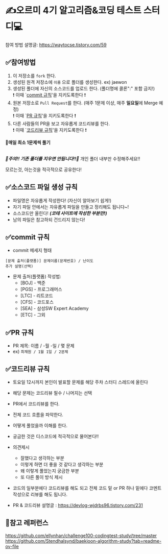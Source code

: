 # ✍오르미 4기 알고리즘&코딩 테스트 스터디💻

참여 방법 설명글: https://waytocse.tistory.com/59

## ✅참여방법
1. 이 저장소를 `fork` 한다.
2. 생성된 원격 저장소에 `이름` 으로 폴더를 생성한다. ex) jaewon
3. 생성된 폴더에 자신의 소스코드를 업로드 한다. (폴더명에 콜론":" 포함 금지!)
<br>❗ 이때 `[commit 규칙](#commit-규칙)'을 지키도록한다 ❗<br>
4. 원본 저장소로 `Pull Request`를 한다. (매주 1문제 이상, 매주 **일요일**에 Merge 예정)
<br>❗ 이때 `[PR 규칙](#PR-규칙)'을 지키도록한다 ❗<br>
5. 다른 사람들의 PR을 보고 자유롭게 코드리뷰를 한다.
<br>❗ 이때 `[코드리뷰 규칙](#코드리뷰-규칙)'을 지키도록한다 ❗<br>

**🔄매일 최소 1문제씩 풀기**

<br>***🚫주의!! 기존 폴더를 지우면 안됩니다!!🛑*** 개인 폴더 내부만 수정해주세요!!<br>

모르는것, 아는것을 적극적으로 공유한다!

   
## ✅소스코드 파일 생성 규칙
- 파일명은 자유롭게 작성한다! (자신이 알아보기 쉽게!)
- 자기 파일 안에서는 자유롭게 파일을 만들고 정리해도 됩니다~!
- 소스코드만 올린다! ***(코테 사이트에 작성한 부분만!)***
- 남의 파일은 참고하되 건드리지 않는다!

  
## ✅commit 규칙
- commit 메세지 형태
```
[문제 출처(플랫폼)] 문제이름(문제번호) / 난이도
추가 설명(선택)
```

- 문제 출처(플랫폼) 작성법: 
  * [BOJ] - 백준 
  * [PGS] - 프로그래머스
  * [LTC] - 리트코드
  * [CFS] - 코드포스
  * [SEA] - 삼성SW Expert Academy
  * [ETC] - 그외


## ✅PR 규칙
- PR 제목: 이름 / -월 -일 / 몇 문제
- ex) ```최재원 / 1월 1일 / 2문제 ```


## ✅코드리뷰 규칙
- 토요일 12시까지 본인이 발표할 문제를 해당 주차 스터디 스레드에 올린다
- 해당 문제는 코드리뷰 필수 / 나머지는 선택
- PR에서 코드리뷰를 한다.
- 전체 코드 흐름을 파악한다.
- 어떻게 풀었을까 이해를 한다.
- 궁금한 것은 디스코드에 적극적으로 물어본다!!
- 의견제시
  -   잘했다고 생각하는 부분
  -   이렇게 하면 더 좋을 것 같다고 생각하는 부분
  -   왜 이렇게 풀었는지 궁금한 부분
  -   또 다른 풀이 방식 제시
- 코드의 일부분에다 코드리뷰를 해도 되고 전체 코드 밑 or PR 하나 밑에다 코멘트 작성으로 리뷰를 해도 됩니다.

- PR & 코드리뷰 설명글 : https://devlog-wjdrbs96.tistory.com/231


## 📗참고 레퍼런스
https://github.com/ellynhan/challenge100-codingtest-study/tree/master<br>
https://github.com/Stendhalsynd/baekjoon-algorithm-study?tab=readme-ov-file

